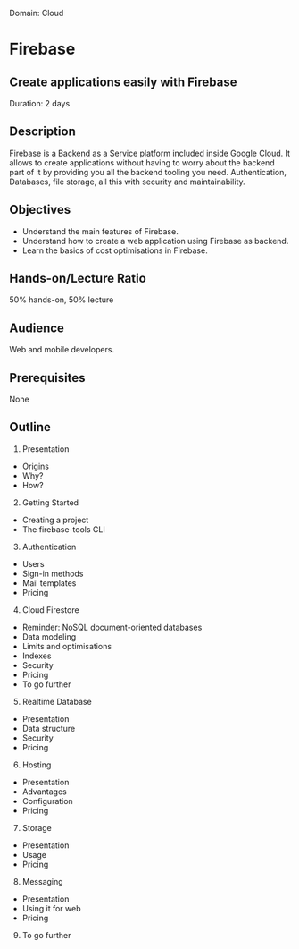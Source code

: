 Domain: Cloud

# Firebase

## Create applications easily with Firebase

Duration: 2 days

## Description

Firebase is a Backend as a Service platform included inside Google Cloud. It allows to create applications without having to 
worry about the backend part of it by providing you all the backend tooling you need. Authentication, Databases, file storage, all this 
with security and maintainability.

## Objectives

 - Understand the main features of Firebase.
 - Understand how to create a web application using Firebase as backend.
 - Learn the basics of cost optimisations in Firebase.

## Hands-on/Lecture Ratio

50% hands-on, 50% lecture

## Audience

Web and mobile developers.

## Prerequisites

None

## Outline

1. Presentation
  - Origins
  - Why?
  - How?
2. Getting Started
  - Creating a project
  - The firebase-tools CLI
3. Authentication
  - Users
  - Sign-in methods
  - Mail templates
  - Pricing
4. Cloud Firestore
  - Reminder: NoSQL document-oriented databases
  - Data modeling
  - Limits and optimisations
  - Indexes
  - Security
  - Pricing
  - To go further
5. Realtime Database
  - Presentation
  - Data structure
  - Security
  - Pricing
6. Hosting
  - Presentation
  - Advantages
  - Configuration
  - Pricing
7. Storage
  - Presentation
  - Usage
  - Pricing
8. Messaging
  - Presentation
  - Using it for web
  - Pricing
9. To go further
